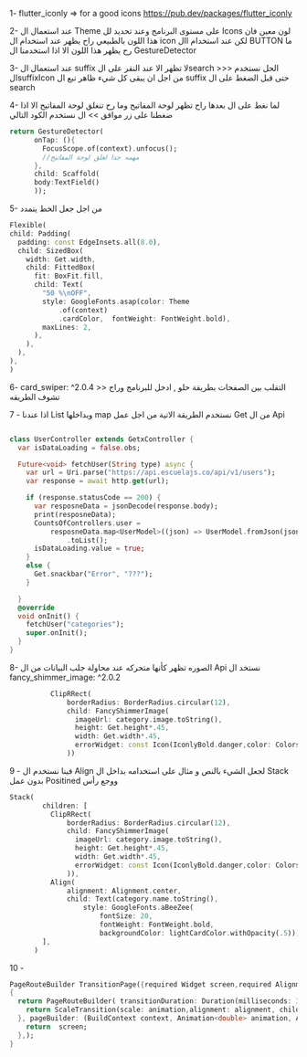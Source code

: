 1- flutter_iconly => for a good icons
https://pub.dev/packages/flutter_iconly

2- عند استعمال ال Theme  على مستوى البرنامج وعند تحديد لل Icons لون معين فان هذا اللون بالطبيعي راح يظهر عند استخدام ال icon لكن عند استخدام اال BUTTON ما رح يظهر هذا اللون الا اذا استخدمنا ال GestureDetector 

3- عند استعمال ال suffix  لا تظهر الا عند النقر على الsearch >>> الحل نستخدم الsuffixIcon  من اجل ان يبقى كل شيء ظاهر تبع ال suffix  حتى قبل الضغط على ال search  

4- لما نغط على ال  بعدها راح تظهر لوحة المفاتيح وما رح تنغلق لوحة المفاتيح الا اذا ضغطنا على زر موافق >> ال نستخدم الكود التالي
```dart
return GestureDetector(
      onTap: (){
        FocusScope.of(context).unfocus();
        //مهمه جدا لغلق لوحة المفاتيح
      },
      child: Scaffold(
      body:TextField()
      ));
```

5- من اجل جعل الخط يتمدد
```dart
Flexible(
child: Padding(
  padding: const EdgeInsets.all(8.0),
  child: SizedBox(
    width: Get.width,
    child: FittedBox(
      fit: BoxFit.fill,
      child: Text(
        "50 %\nOFF",
        style: GoogleFonts.asap(color: Theme
            .of(context)
            .cardColor,  fontWeight: FontWeight.bold),
        maxLines: 2,
      ),
    ),
  ),
),
)
```

6- card_swiper: ^2.0.4 >>  التقلب بين الصفحات بطريقة حلو , ادخل للبرنامج وراح تشوف الطريقه


7 - اذا عندنا List وبداخلها  map  نستخدم الطريقة الاتية من اجل عمل Get  من ال Api
```dart

class UserController extends GetxController {
  var isDataLoading = false.obs;

  Future<void> fetchUser(String type) async {
    var url = Uri.parse("https://api.escuelajs.co/api/v1/users");
    var response = await http.get(url);

    if (response.statusCode == 200) {
      var resposneData = jsonDecode(response.body);
      print(resposneData);
      CountsOfControllers.user =
          resposneData.map<UserModel>((json) => UserModel.fromJson(json))
              .toList();
      isDataLoading.value = true;
    }
    else {
      Get.snackbar("Error", "???");
    }

  }
  @override
  void onInit() {
    fetchUser("categories");
    super.onInit();
  }
}
```


8- الصوره تظهر كأنها متحركه عند محاولة جلب البيانات من ال Api نستخد ال fancy_shimmer_image: ^2.0.2

```dart
          ClipRRect(
              borderRadius: BorderRadius.circular(12),
              child: FancyShimmerImage(
                imageUrl: category.image.toString(),
                height: Get.height*.45,
                width: Get.width*.45,
                errorWidget: const Icon(IconlyBold.danger,color: Colors.red,size: 28,),//flutter_iconly بكج الايكونات
              ))
```


9 - فينا نستخدم ال Align  لجعل الشيء بالنص و مثال على استخدامه بداخل ال  Stack بدون عمل Positined ووجع رأس
```dart
Stack(
        children: [
          ClipRRect(
              borderRadius: BorderRadius.circular(12),
              child: FancyShimmerImage(
                imageUrl: category.image.toString(),
                height: Get.height*.45,
                width: Get.width*.45,
                errorWidget: const Icon(IconlyBold.danger,color: Colors.red,size: 28,),
              )),
          Align(
              alignment: Alignment.center,
              child: Text(category.name.toString(),
                  style: GoogleFonts.aBeeZee(
                      fontSize: 20,
                      fontWeight: FontWeight.bold,
                      backgroundColor: lightCardColor.withOpacity(.5))))
        ],
      )
```

10 - 
```dart
PageRouteBuilder TransitionPage({required Widget screen,required Alignment alignment})
{
  return PageRouteBuilder( transitionDuration: Duration(milliseconds: 300),transitionsBuilder: (context, animation, secondaryAnimation, child) {
    return ScaleTransition(scale: animation,alignment: alignment, child: child);
  }, pageBuilder: (BuildContext context, Animation<double> animation, Animation<double> secondaryAnimation) {
    return  screen;
  },);
}
```
